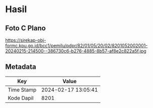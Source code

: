 # Hasil

## Foto C Plano

https://sirekap-obj-formc.kpu.go.id/bcc1/pemilu/pdpr/82/01/05/20/02/8201052002001-20240215-214500--386730c6-b276-4885-8b57-af8e2c822a5f.jpg


## Metadata

| Key        | Value               |
| ---------- | ------------------- |
| Time Stamp | 2024-02-17 13:05:41 |
| Kode Dapil | 8201                |



